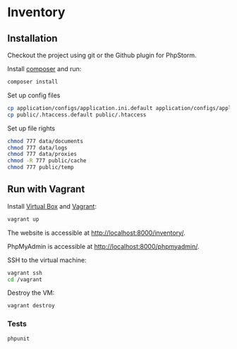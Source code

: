 # Inventory

## Installation

Checkout the project using git or the Github plugin for PhpStorm.

Install [composer](http://getcomposer.org/doc/00-intro.md) and run:

```bash
composer install
```

Set up config files

```bash
cp application/configs/application.ini.default application/configs/application.ini
cp public/.htaccess.default public/.htaccess
```

Set up file rights

```bash
chmod 777 data/documents
chmod 777 data/logs
chmod 777 data/proxies
chmod -R 777 public/cache
chmod 777 public/temp
```

## Run with Vagrant

Install [Virtual Box](https://www.virtualbox.org/wiki/Downloads) and [Vagrant](http://www.vagrantup.com/):

```bash
vagrant up
```

The website is accessible at [http://localhost:8000/inventory/](http://localhost:8000/inventory/).

PhpMyAdmin is accessible at [http://localhost:8000/phpmyadmin/](http://localhost:8000/phpmyadmin/).

SSH to the virtual machine:

```bash
vagrant ssh
cd /vagrant
```

Destroy the VM:

```bash
vagrant destroy
```

### Tests

```bash
phpunit
```
